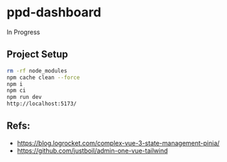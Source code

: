 # ppd-dashboard
In Progress

## Project Setup

```sh
rm -rf node_modules
npm cache clean --force
npm i
npm ci
npm run dev
http://localhost:5173/
```

## Refs:

- https://blog.logrocket.com/complex-vue-3-state-management-pinia/
- https://github.com/justboil/admin-one-vue-tailwind